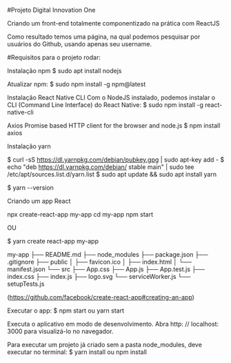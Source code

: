 #Projeto Digital Innovation One

Criando um front-end totalmente componentizado na prática com ReactJS

Como resultado temos uma página, na qual podemos pesquisar por usuários do Github, usando apenas seu username.

#Requisitos para o projeto rodar:

Instalação npm
$ sudo apt install nodejs

Atualizar npm:
$ sudo npm install -g npm@latest

Instalação React Native CLI
Com o NodeJS instalado, podemos instalar o CLI (Command Line Interface) do React Native:
$ sudo npm install -g react-native-cli

Axios
Promise based HTTP client for the browser and node.js
$ npm install axios

Instalação yarn

$ curl -sS https://dl.yarnpkg.com/debian/pubkey.gpg | sudo apt-key add -
$ echo "deb https://dl.yarnpkg.com/debian/ stable main" | sudo tee /etc/apt/sources.list.d/yarn.list
$ sudo apt update && sudo apt install yarn

$ yarn --version

Criando um app React

npx create-react-app my-app
cd my-app
npm start

OU

$ yarn create react-app my-app

my-app
├── README.md
├── node_modules
├── package.json
├── .gitignore
├── public
│   ├── favicon.ico
│   ├── index.html
│   └── manifest.json
└── src
    ├── App.css
    ├── App.js
    ├── App.test.js
    ├── index.css
    ├── index.js
    ├── logo.svg
    └── serviceWorker.js
    └── setupTests.js

(https://github.com/facebook/create-react-app#creating-an-app)

Executar o app:
$ npm start ou yarn start

Executa o aplicativo em modo de desenvolvimento.
Abra http: // localhost: 3000 para visualizá-lo no navegador.

Para executar um projeto já criado sem a pasta node_modules, deve executar no terminal:
$ yarn install ou npm install



